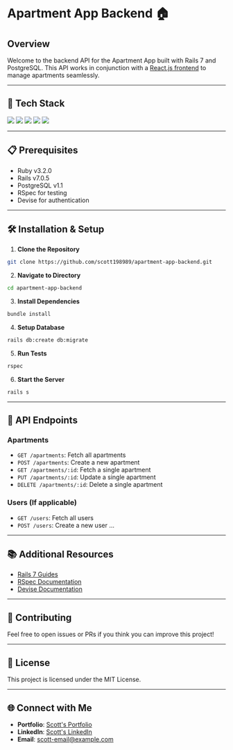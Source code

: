 # Apartment App Backend 🏠

## Overview

Welcome to the backend API for the Apartment App built with Rails 7 and PostgreSQL. This API works in conjunction with a [React.js frontend](https://github.com/scott198989/AptAppFrontNew.git) to manage apartments seamlessly.

---

## 🚀 Tech Stack

![](https://img.shields.io/badge/Ruby-3.2.0-red)
![](https://img.shields.io/badge/Rails-7.0.5-red)
![](https://img.shields.io/badge/PostgreSQL-1.1-blue)
![](https://img.shields.io/badge/RSpec-6.0-green)
![](https://img.shields.io/badge/Devise-4.9-orange)

---

## 📋 Prerequisites

- Ruby v3.2.0
- Rails v7.0.5
- PostgreSQL v1.1
- RSpec for testing
- Devise for authentication

---

## 🛠 Installation & Setup

1. **Clone the Repository**
```bash
git clone https://github.com/scott198989/apartment-app-backend.git
```

2. **Navigate to Directory**
```bash
cd apartment-app-backend
```

3. **Install Dependencies**
```bash
bundle install
```

4. **Setup Database**
```bash
rails db:create db:migrate
```

5. **Run Tests**
```bash
rspec
```

6. **Start the Server**
```bash
rails s
```

---

## 📒 API Endpoints

### Apartments

- `GET /apartments`: Fetch all apartments
- `POST /apartments`: Create a new apartment
- `GET /apartments/:id`: Fetch a single apartment
- `PUT /apartments/:id`: Update a single apartment
- `DELETE /apartments/:id`: Delete a single apartment

### Users (If applicable)

- `GET /users`: Fetch all users
- `POST /users`: Create a new user
...

---

## 📚 Additional Resources

- [Rails 7 Guides](https://guides.rubyonrails.org/)
- [RSpec Documentation](https://rspec.info/)
- [Devise Documentation](https://github.com/heartcombo/devise)

---

## 🤝 Contributing

Feel free to open issues or PRs if you think you can improve this project!

---

## 📜 License

This project is licensed under the MIT License.

---

## 🌐 Connect with Me

- **Portfolio**: [Scott's Portfolio](link_to_your_portfolio)
- **LinkedIn**: [Scott's LinkedIn](link_to_your_linkedin)
- **Email**: [scott-email@example.com](mailto:scott-email@example.com)
```

